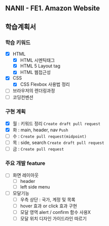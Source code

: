 ## NANII - FE1. Amazon Website

## 학습계획서

### 학습 키워드
- [x] HTML
  - [x] HTML 시멘틱태그
  - [x] HTML 5 Layout tag
  - [x] HTML 웹접근성
- [x] CSS
  - [x] CSS Flexbox 사용법 정리
- [ ] 브라우저의 렌더링과정
- [ ] 코딩컨벤션

### 구현 계획
- [x] 월 : 키워드 정리 `Create draft pull request`
- [x] 화 : main, header, nav `Push`
- [ ] 수 : `Create pull request(midpoint)`
- [ ] 목 : side, search `Create draft pull request`
- [ ] 금 : `Create pull request`

### 주요 개발 feature
- [ ] 화면 레이아웃
  - [ ] header
  - [ ] left side menu
- [ ] 모달기능
  - [ ] 우측 상단 : 국가, 계정 및 목록
  - [ ] hover 효과 or click 효과 구현
  - [ ] 모달 영역 alert / confirm 함수 사용X
  - [ ] 모달 위치 디자인 가이드라인 따르기